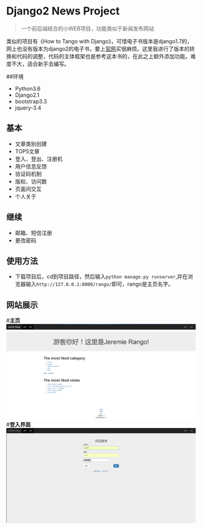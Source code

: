 # Django2 News Project
> 一个前后端结合的小WEB项目，功能类似于新闻发布网站

类似的项目有《How to Tango with Django》，可惜电子书版本是django1.7的，网上也没有版本为django2的电子书，要上[官网](https://leanpub.com/tangowithdjango2)买很麻烦。这里我进行了版本的转换和代码的调整，代码的主体框架也是参考这本书的，在此之上额外添加功能。难度不大，适合新手去编写。

##环境

- Python3.6
- Django2.1
- bootstrap3.3
- jquery-3.4

## 基本
- 文章类别创建
- TOP5文章
- 登入、登出、注册机
- 用户信息反馈
- 验证码机制
- 版权、访问数
- 页面间交互
- 个人关于

## 继续
- 邮箱、短信注册
- 更改密码

## 使用方法

- 下载项目后，cd到项目路径，然后输入`python manage.py runserver`,并在浏览器输入`http://127.0.0.1:8000/rango/`即可，rango是主页名字。

## 网站展示
#**主页**
<img src="HOME.png">
#**登入界面**
<img src="LOGIN.png">
